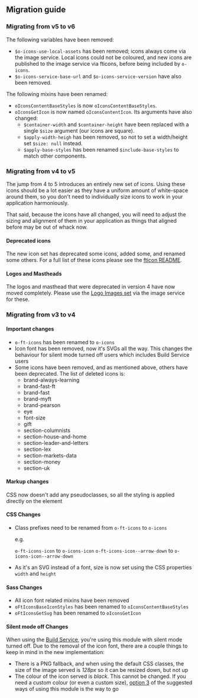 ## Migration guide

### Migrating from v5 to v6

The following variables have been removed:
- `$o-icons-use-local-assets` has been removed; icons always come via the image service. Local icons could not be coloured, and new icons are published to the image service via fticons, before being included by `o-icons`.
- `$o-icons-service-base-url` and `$o-icons-service-version` have also been removed.

The following mixins have been renamed:
- `oIconsContentBaseStyles` is now `oIconsContentBaseStyles`.
- `oIconsGetIcon` is now named `oIconsContentIcon`. Its arguments have also changed:
	- `$container-width` and `$container-height` have been replaced with a single `$size` argument (our icons are square).
	- `$apply-width-heigh` has been removed, so not to set a width/height set `$size: null` instead.
	- `$apply-base-styles` has been renamed `$include-base-styles` to match other components.

### Migrating from v4 to v5

The jump from 4 to 5 introduces an entirely new set of icons. Using these icons should be a lot easier as they have a uniform amount of white-space around them, so you don't need to individually size icons to work in your application harmoniously.

That said, because the icons have all changed, you will need to adjust the sizing and alignment of them in your application as things that aligned before may be out of whack now.


#### Deprecated icons
The new icon set has deprecated some icons, added some, and renamed some others. For a full list of these icons please see the [fticon README](http://github.com/financial-times/fticon).

#### Logos and Mastheads
The logos and masthead that were deprecated in version 4 have now moved completely. Please use the [Logo Images set](http://github.com/financial-times/logo-images) via the image service for these.

### Migrating from v3 to v4

#### Important changes

* `o-ft-icons` has been renamed to `o-icons`
* Icon font has been removed, now it's SVGs all the way. This changes the behaviour for silent mode turned off users which includes Build Service users
* Some icons have been removed, and as mentioned above, others have been deprecated. The list of deleted icons is:
	- brand-always-learning
	- brand-fast-ft
	- brand-fast
	- brand-myft
	- brand-pearson
	- eye
	- font-size
	- gift
	- section-columnists
	- section-house-and-home
	- section-leader-and-letters
	- section-lex
	- section-markets-data
	- section-money
	- section-uk

#### Markup changes

CSS now doesn't add any pseudoclasses, so all the styling is applied directly on the element

#### CSS Changes

* Class prefixes need to be renamed from `o-ft-icons` to `o-icons`

	e.g.

	`o-ft-icons-icon` to `o-icons-icon`
	`o-ft-icons-icon--arrow-down` to `o-icons-icon--arrow-down`

* As it's an SVG instead of a font, size is now set using the CSS properties `width` and `height`

#### Sass Changes

* All icon font related mixins have been removed
* `oFtIconsBaseIconStyles` has been renamed to `oIconsContentBaseStyles`
* `oFtIconsGetSvg` has been renamed to `oIconsGetIcon`

#### Silent mode off Changes

When using the [Build Service](https://origami-build.ft.com), you're using this module with silent mode turned off. Due to the removal of the icon font, there are a couple things to keep in mind in the new implementation:

* There is a PNG fallback, and when using the default CSS classes, the size of the image served is _128px_ so it can be resized down, but not up
* The colour of the icon served is _black_. This cannot be changed. If you need a custom colour (or even a custom size), [option 3](#3-manually-using-the-responsive-image-service) of the suggested ways of using this module is the way to go

